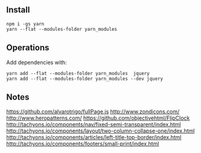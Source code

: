 
## Install
```
npm i -gs yarn
yarn --flat --modules-folder yarn_modules
```

## Operations
Add dependencies with:
```
yarn add --flat --modules-folder yarn_modules  jquery
yarn add --flat --modules-folder yarn_modules --dev jquery
```

## Notes
https://github.com/alvarotrigo/fullPage.js
http://www.zondicons.com/
http://www.heropatterns.com/
https://github.com/objectivehtml/FlipClock
http://tachyons.io/components/nav/fixed-semi-transparent/index.html
http://tachyons.io/components/layout/two-column-collapse-one/index.html
http://tachyons.io/components/articles/left-title-top-border/index.html
http://tachyons.io/components/footers/small-print/index.html

